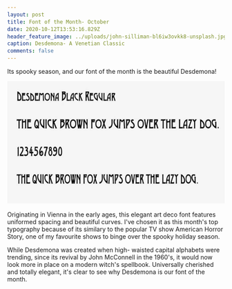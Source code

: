 ```yaml
---
layout: post
title: Font of the Month- October
date: 2020-10-12T13:53:16.829Z
header_feature_image: ../uploads/john-silliman-bl6iw3ovkk8-unsplash.jpg
caption: Desdemona- A Venetian Classic
comments: false
---
```

Its spooky season, and our font of the month is the beautiful Desdemona!

![The Desdemona font family](../uploads/desdemona-font-free-download.jpg)

Originating in Vienna in the early ages, this elegant art deco font features uniformed spacing and beautiful curves. I've chosen it as this month's top typography because of its similary to the popular TV show American Horror Story, one of my favourite shows to binge over the spooky holiday season. 

While Desdemona was created when high- waisted capital alphabets were trending, since its revival by John McConnell in the 1960's, it would now look more in place on a modern witch's spellbook. Universally cherished and totally elegant, it's clear to see why Desdemona is our font of the month.